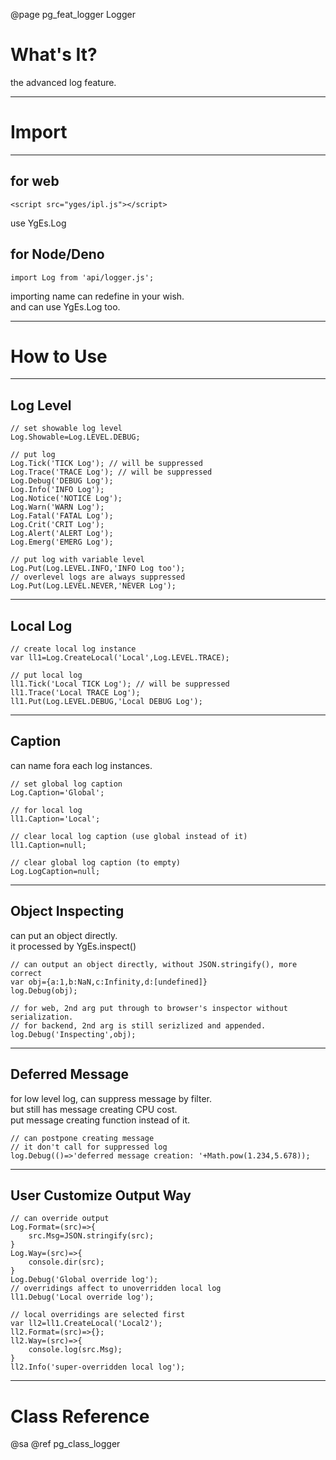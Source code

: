 ﻿@page pg_feat_logger Logger

# What's It?

the advanced log feature.  

-----
# Import

-----
## for web

```
<script src="yges/ipl.js"></script>
```
use YgEs.Log

## for Node/Deno

```
import Log from 'api/logger.js';
```
importing name can redefine in your wish.  
and can use YgEs.Log too.  

-----
# How to Use

-----
## Log Level

```
// set showable log level 
Log.Showable=Log.LEVEL.DEBUG;

// put log 
Log.Tick('TICK Log'); // will be suppressed 
Log.Trace('TRACE Log'); // will be suppressed 
Log.Debug('DEBUG Log');
Log.Info('INFO Log');
Log.Notice('NOTICE Log');
Log.Warn('WARN Log');
Log.Fatal('FATAL Log');
Log.Crit('CRIT Log');
Log.Alert('ALERT Log');
Log.Emerg('EMERG Log');

// put log with variable level
Log.Put(Log.LEVEL.INFO,'INFO Log too');
// overlevel logs are always suppressed 
Log.Put(Log.LEVEL.NEVER,'NEVER Log');
```

-----
## Local Log

```
// create local log instance 
var ll1=Log.CreateLocal('Local',Log.LEVEL.TRACE);

// put local log 
ll1.Tick('Local TICK Log'); // will be suppressed 
ll1.Trace('Local TRACE Log');
ll1.Put(Log.LEVEL.DEBUG,'Local DEBUG Log');
```

-----
## Caption

can name fora each log instances.
```
// set global log caption 
Log.Caption='Global';

// for local log
ll1.Caption='Local';

// clear local log caption (use global instead of it)
ll1.Caption=null;

// clear global log caption (to empty) 
Log.LogCaption=null;

```

-----
## Object Inspecting

can put an object directly.  
it processed by YgEs.inspect() 

```
// can output an object directly, without JSON.stringify(), more correct   
var obj={a:1,b:NaN,c:Infinity,d:[undefined]}
log.Debug(obj);

// for web, 2nd arg put through to browser's inspector without serialization.  
// for backend, 2nd arg is still serizlized and appended.  
log.Debug('Inspecting',obj);
```

-----
## Deferred Message

for low level log, can suppress message by filter.  
but still has message creating CPU cost.  
put message creating function instead of it.  

```
// can postpone creating message 
// it don't call for suppressed log 
log.Debug(()=>'deferred message creation: '+Math.pow(1.234,5.678));
```

-----
## User Customize Output Way

```
// can override output 
Log.Format=(src)=>{
	src.Msg=JSON.stringify(src);
}
Log.Way=(src)=>{
	console.dir(src);
}
Log.Debug('Global override log');
// overridings affect to unoverridden local log 
ll1.Debug('Local override log');

// local overridings are selected first 
var ll2=ll1.CreateLocal('Local2');
ll2.Format=(src)=>{};
ll2.Way=(src)=>{
	console.log(src.Msg);
}
ll2.Info('super-overridden local log');
```

-----
# Class Reference

@sa @ref pg_class_logger
